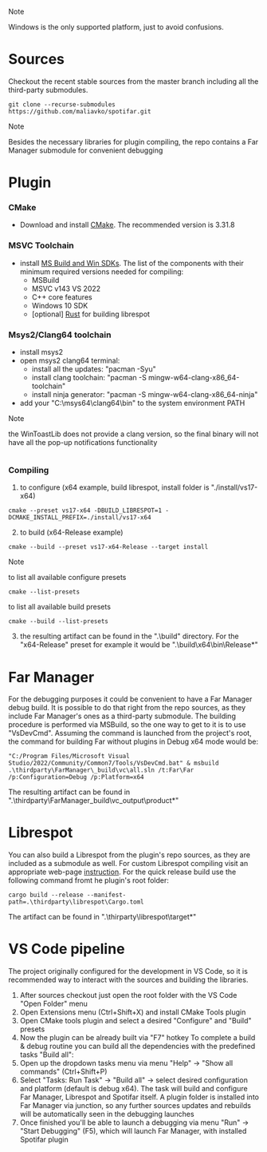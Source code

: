 > [!NOTE]
> Windows is the only supported platform, just to avoid confusions.

# Sources
Checkout the recent stable sources from the master branch including all the third-party submodules.
```
git clone --recurse-submodules https://github.com/maliavko/spotifar.git
```
> [!NOTE]
> Besides the necessary libraries for plugin compiling, the repo contains a Far Manager submodule for convenient debugging

# Plugin
### CMake
- Download and install [CMake](https://cmake.org/download/). The recommended version is 3.31.8

### MSVC Toolchain
- install [MS Build and Win SDKs](https://visualstudio.microsoft.com/downloads/). The list of the components with their minimum required versions needed for compiling:
  - MSBuild
  - MSVC v143 VS 2022
  - C++ core features
  - Windows 10 SDK
  - [optional] [Rust](https://www.rust-lang.org/tools/install) for building librespot

### Msys2/Clang64 toolchain
- install msys2
- open msys2 clang64 terminal:
  - install all the updates: "pacman -Syu"
  - install clang toolchain: "pacman -S mingw-w64-clang-x86_64-toolchain"
  - install ninja generator: "pacman -S mingw-w64-clang-x86_64-ninja"
- add your "C:\msys64\clang64\bin" to the system environment PATH
> [!NOTE]
> the WinToastLib does not provide a clang version, so the final binary will not have all the pop-up notifications functionality
> ```

### Compiling
1. to configure (x64 example, build librespot, install folder is "./install/vs17-x64)
```
cmake --preset vs17-x64 -DBUILD_LIBRESPOT=1 -DCMAKE_INSTALL_PREFIX=./install/vs17-x64
```
2. to build (x64-Release example)
```
cmake --build --preset vs17-x64-Release --target install
```
> [!NOTE]
> to list all available configure presets
> ```
> cmake --list-presets
> ```
> to list all available build presets
> ```
> cmake --build --list-presets
> ```
3. the resulting artifact can be found in the ".\build" directory. For the "x64-Release" preset for example it would be ".\build\x64\bin\Release\*"
# Far Manager
For the debugging purposes it could be convenient to have a Far Manager debug build. It is possible to do that right from the repo sources, as they include Far Manager's ones as a third-party submodule. The building procedure is performed via MSBuild, so the one way to get to it is to use "VsDevCmd". Assuming the command is launched from the project's root, the command for building Far without plugins in Debug x64 mode would be:
```
"C:/Program Files/Microsoft Visual Studio/2022/Community/Common7/Tools/VsDevCmd.bat" & msbuild .\thirdparty\FarManager\_build\vc\all.sln /t:Far\Far /p:Configuration=Debug /p:Platform=x64
```
The resulting artifact can be found in ".\thirdparty\FarManager\_build\vc\_output\product\*"
# Librespot
You can also build a Librespot from the plugin's repo sources, as they are included as a submodule as well. For custom Librespot compiling visit an appropriate web-page [instruction](https://github.com/librespot-org/librespot/wiki/Compiling). For the quick release build use the following command fromt he plugin's root folder:
```
cargo build --release --manifest-path=.\thirdparty\librespot\Cargo.toml
```
The artifact can be found in ".\thirparty\librespot\target\*"
# VS Code pipeline
The project originally configured for the development in VS Code, so it is recommended way to interact with the sources and building the libraries.
1. After sources checkout just open the root folder with the VS Code "Open Folder" menu
2. Open Extensions menu (Ctrl+Shift+X) and install CMake Tools plugin
3. Open CMake tools plugin and select a desired "Configure" and "Build" presets
4. Now the plugin can be already built via "F7" hotkey
To complete a build & debug routine you can build all the dependencies with the predefined tasks "Build all":
1. Open up the dropdown tasks menu via menu "Help" -> "Show all commands" (Ctrl+Shift+P)
2. Select "Tasks: Run Task" -> "Build all" -> select desired configuration and platform (default is debug x64). The task will build and configure Far Manager, Librespot and Spotifar itself. A plugin folder is installed into Far Manager via junction, so any further sources updates and rebuilds will be automatically seen in the debugging launches
3. Once finished you'll be able to launch a debugging via menu "Run" -> "Start Debugging" (F5), which will launch Far Manager, with installed Spotifar plugin
